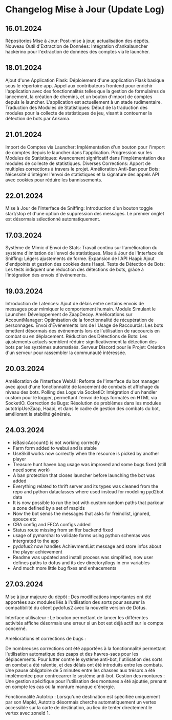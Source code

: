 # Changelog Mise à Jour (Update Log)

## 16.01.2024

Répositories Mise à Jour: Post-mise à jour, actualisation des dépôts.
Nouveau Outil d'Extraction de Données: Intégration d'ankalauncher hackerino pour l'extraction de données des comptes via le launcher.

## 18.01.2024

Ajout d'une Application Flask: Déploiement d'une application Flask basique sous le répertoire app. Appel aux contributeurs frontend pour enrichir l'application avec des fonctionnalités telles que la gestion de formulaires de lancement, la création de chemins, et un bouton d'import de comptes depuis le launcher. L'application est actuellement à un stade rudimentaire.
Traduction des Modules de Statistiques: Début de la traduction des modules pour la collecte de statistiques de jeu, visant à contourner la détection de bots par Ankama.

## 21.01.2024

Import de Comptes via Launcher: Implémentation d'un bouton pour l'import de comptes depuis le launcher dans l'application.
Progression sur les Modules de Statistiques: Avancement significatif dans l'implémentation des modules de collecte de statistiques.
Diverses Corrections: Apport de multiples corrections à travers le projet.
Amélioration Anti-Ban pour Bots: Nécessité d'intégrer l'envoi de statistiques et la signature des appels API avec cookies pour réduire les bannissements.

## 22.01.2024

Mise à Jour de l'Interface de Sniffing: Introduction d'un bouton toggle start/stop et d'une option de suppression des messages. Le premier onglet est désormais sélectionné automatiquement.

## 17.03.2024

Système de Mimic d'Envoi de Stats: Travail continu sur l'amélioration du système d'imitation de l'envoi de statistiques.
Mise à Jour de l'Interface de Sniffing: Légers ajustements de forme.
Expansion de l'API Haapi: Ajout d'endpoints et gestion des cookies dans Haapi.
Tests de Détection de Bots: Les tests indiquent une réduction des détections de bots, grâce à l'intégration des envois d'événements.

## 19.03.2024

Introduction de Latences: Ajout de délais entre certains envois de messages pour mimiquer le comportement humain.
Module Simulant le Launcher: Développement de ZaapDecoy.
Améliorations sur AccountManager: Optimisation de la fonctionnalité de récupération de personnages.
Envoi d'Événements lors de l'Usage de Raccourcis: Les bots émettent désormais des événements lors de l'utilisation de raccourcis en combat ou en déplacement.
Réduction des Détections de Bots: Les ajustements actuels semblent réduire significativement la détection des bots par les systèmes automatisés.
Serveur Discord pour le Projet: Création d'un serveur pour rassembler la communauté intéressée.

## 20.03.2024

Amélioration de l'Interface WebUI: Refonte de l'interface du bot manager avec ajout d'une fonctionnalité de lancement de combats et affichage du niveau des bots.
Polling des Logs via SocketIO: Intégration d'un handler custom pour le logger, permettant l'envoi de logs formatés en HTML via SocketIO.
Correction de Bugs: Résolution de problèmes dans les modules autotripUseZaap, Haapi, et dans le cadre de gestion des combats du bot, améliorant la stabilité générale.

## 24.03.2024

- isBasicAccount() is not working correctly
- Farm form added to webui and is stable
- UseSkill works now correctly when the resource is picked by another player
- Treasure hunt haven bag usage was improved and some bugs fixed (still need some work)
- A ban protection that closes launcher before launching the bot was added
- Everything related to thrift server and its types was cleaned from the repo and python dataclasses where used instead for modeling pyd2bot data
- It is now possible to run the bot with custom random paths that parkour a zone defined by a set of mapIds
- Now the bot sends the messages that asks for freindlist, ignored, spouce etc
- CRA config and FECA configs added
- Status route missing from sniffer backend fixed
- usage of pymarshal to validate forms using python schemas was intergrated to the app
- pydofus2 now handles AchievmentList message and store infos about the player achievement
- Readme was updated and install process was simplified, now user defines paths to dofus and its dev directory/logs in env variables
- And much more little bug fixes and enhacements

## 27.03.2024

Mise à jour majeure du dépôt : Des modifications importantes ont été apportées aux modules liés à l'utilisation des sorts pour assurer la compatibilité du client pydofus2 avec la nouvelle version de Dofus.

Interface utilisateur : Le bouton permettant de lancer les différentes activités affiche désormais une erreur si un bot est déjà actif sur le compte concerné.

Améliorations et corrections de bugs :

De nombreuses corrections ont été apportées à la fonctionnalité permettant l'utilisation automatique des zaaps et des havres-sacs pour les déplacements.
Pour lutter contre le système anti-bot, l'utilisation des sorts en combat a été ralentie, et des délais ont été introduits entre les combats.
Une pause obligatoire de 5 minutes entre les chasses aux trésors a été implémentée pour contrecarrer le système anti-bot.
Gestion des montures : Une gestion spécifique pour l'utilisation des montures a été ajoutée, prenant en compte les cas où la monture manque d'énergie.

Fonctionnalité Autotrip : Lorsqu'une destination est spécifiée uniquement par son MapId, Autotrip désormais cherche automatiquement un vertex accessible sur la carte de destination, au lieu de tenter directement le vertex avec zoneId 1.
